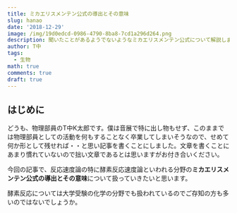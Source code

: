 ```yaml
---
title: ミカエリスメンテン公式の導出とその意味
slug: hanao
date: '2018-12-29'
image: /img/19d0edcd-0986-4790-8ba8-7cd1a296d264.png
description: 聞いたことがあるようでないようなミカエリスメンテン公式について解説します
author: T中
tags:
  - 生物
math: true
comments: true
draft: true
---
```


## はじめに

どうも、物理部員のT中K太郎です。僕は音展で特に出し物もせず、このままでは物理部員としての活動を何もすることなく卒業してしまいそうなので、せめて何か形として残せれば・・と思い記事を書くことにしました。文章を書くことにあまり慣れていないので拙い文章であるとは思いますがお付き合いください。

今回の記事で、反応速度論の特に酵素反応速度論といわれる分野の**ミカエリスメンテン公式の導出とその意味**について扱っていきたいと思います。

酵素反応については大学受験の化学の分野でも扱われているのでご存知の方も多いのではないでしょうか。
